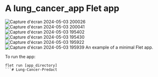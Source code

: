 # A lung_cancer_app Flet app
![Capture d'écran 2024-05-03 200026](https://github.com/Abdelwaheb-bhs/Lung-Cancer-Predact/assets/154605682/94c5285a-a297-4e9a-b213-59c12a57be91)
![Capture d'écran 2024-05-03 200041](https://github.com/Abdelwaheb-bhs/Lung-Cancer-Predact/assets/154605682/2a9efb3d-bb43-4fc1-af63-dbf16d503ecd)
![Capture d'écran 2024-05-03 195402](https://github.com/Abdelwaheb-bhs/Lung-Cancer-Predact/assets/154605682/a6d2a7a6-d539-48d2-a5fe-7b0196eb53a0)
![Capture d'écran 2024-05-03 195430](https://github.com/Abdelwaheb-bhs/Lung-Cancer-Predact/assets/154605682/064d9f5b-86ff-4718-b418-f124b98606ca)
![Capture d'écran 2024-05-03 195922](https://github.com/Abdelwaheb-bhs/Lung-Cancer-Predact/assets/154605682/95f924a4-87b5-4222-8c4a-6f5dfa89df0b)
![Capture d'écran 2024-05-03 195939](https://github.com/Abdelwaheb-bhs/Lung-Cancer-Predact/assets/154605682/6306000e-7708-48e3-a672-65e8b856a1d3)
An example of a minimal Flet app.

To run the app:

```
flet run [app_directory]
```# Lung-Cancer-Predact  





